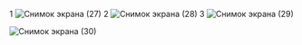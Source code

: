 1
![Снимок экрана (27)](https://user-images.githubusercontent.com/78731943/108757682-5b19b680-7574-11eb-9771-2aae87dc4cd7.png)
2
![Снимок экрана (28)](https://user-images.githubusercontent.com/78731943/108757750-75ec2b00-7574-11eb-8816-86fd81c22546.png)
3
![Снимок экрана (29)](https://user-images.githubusercontent.com/78731943/108757787-800e2980-7574-11eb-9021-b5dac3729cd2.png)

![Снимок экрана (30)](https://user-images.githubusercontent.com/78731943/108757793-80a6c000-7574-11eb-8779-b35d82a44f67.png)
